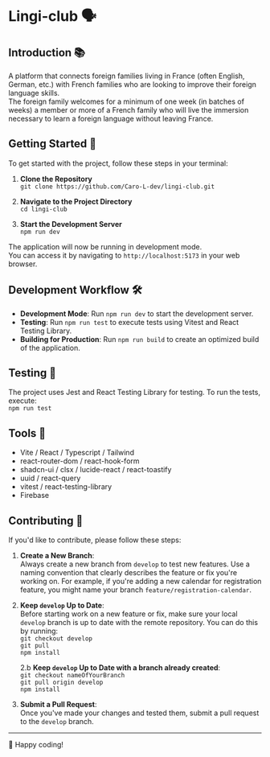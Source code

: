 # Lingi-club 🗣️

## Introduction 📚

A platform that connects foreign families living in France (often English, German, etc.) with French families who are looking to improve their foreign language skills.
<br/>
The foreign family welcomes for a minimum of one week (in batches of weeks) a member or more of a French family who will live the immersion necessary to learn a foreign language without leaving France.

## Getting Started 🚀

To get started with the project, follow these steps in your terminal:

1. **Clone the Repository**  
   `git clone https://github.com/Caro-L-dev/lingi-club.git`

2. **Navigate to the Project Directory**  
   `cd lingi-club`

3. **Start the Development Server**  
   `npm run dev`

The application will now be running in development mode.
<br/>
You can access it by navigating to `http://localhost:5173` in your web browser.

## Development Workflow 🛠️

- **Development Mode**: Run `npm run dev` to start the development server.
- **Testing**: Run `npm run test` to execute tests using Vitest and React Testing Library.
- **Building for Production**: Run `npm run build` to create an optimized build of the application.

## Testing 🧪

The project uses Jest and React Testing Library for testing. To run the tests, execute:  
`npm run test`

## Tools 🧰

- Vite / React / Typescript / Tailwind
  <br/>
- react-router-dom / react-hook-form
  <br/>
- shadcn-ui / clsx / lucide-react / react-toastify
  <br/>
- uuid / react-query
  <br/>
- vitest / react-testing-library
- Firebase

## Contributing 🤝

If you'd like to contribute, please follow these steps:

1. **Create a New Branch**:  
   Always create a new branch from `develop` to test new features. Use a naming convention that clearly describes the feature or fix you're working on. For example, if you're adding a new calendar for registration feature, you might name your branch `feature/registration-calendar`.

2. **Keep `develop` Up to Date**:  
   Before starting work on a new feature or fix, make sure your local `develop` branch is up to date with the remote repository. You can do this by running:  
   `git checkout develop`  
   `git pull`  
   `npm install`

   2.b **Keep `develop` Up to Date with a branch already created**:  
   `git checkout nameOfYourBranch`  
   `git pull origin develop`  
   `npm install`

3. **Submit a Pull Request**:  
   Once you've made your changes and tested them, submit a pull request to the `develop` branch.

---

🚀 Happy coding!
